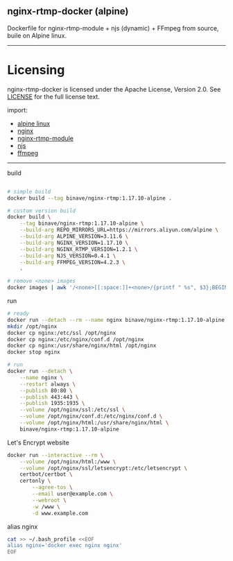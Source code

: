 ## nginx-rtmp-docker (alpine)
Dockerfile for nginx-rtmp-module + njs (dynamic) + FFmpeg from source, buile on Alpine linux.

---------
# Licensing
nginx-rtmp-docker is licensed under the Apache License, Version 2.0. See
[LICENSE](https://github.com/binave/nginx-rtmp/blob/master/LICENSE) for the full
license text.

import:
* [alpine linux](https://alpinelinux.org/)
* [nginx](http://nginx.org)
* [nginx-rtmp-module](https://github.com/arut/nginx-rtmp-module)
* [njs](https://github.com/nginx/njs)
* [ffmpeg](https://www.ffmpeg.org)

---------

build

```sh

# simple build
docker build --tag binave/nginx-rtmp:1.17.10-alpine .

# custom version build
docker build \
    --tag binave/nginx-rtmp:1.17.10-alpine \
    --build-arg REPO_MIRRORS_URL=https://mirrors.aliyun.com/alpine \
    --build-arg ALPINE_VERSION=3.11.6 \
    --build-arg NGINX_VERSION=1.17.10 \
    --build-arg NGINX_RTMP_VERSION=1.2.1 \
    --build-arg NJS_VERSION=0.4.1 \
    --build-arg FFMPEG_VERSION=4.2.3 \
    .

# remove <none> images
docker images | awk '/<none>[[:space:]]+<none>/{printf " %s", $3};BEGIN{printf "docker rmi"}' | $SHELL

```

run

```sh
# ready
docker run --detach --rm --name nginx binave/nginx-rtmp:1.17.10-alpine tail -f /dev/null
mkdir /opt/nginx
docker cp nginx:/etc/ssl /opt/nginx
docker cp nginx:/etc/nginx/conf.d /opt/nginx
docker cp nginx:/usr/share/nginx/html /opt/nginx
docker stop nginx

# run
docker run --detach \
    --name nginx \
    --restart always \
    --publish 80:80 \
    --publish 443:443 \
    --publish 1935:1935 \
    --volume /opt/nginx/ssl:/etc/ssl \
    --volume /opt/nginx/conf.d:/etc/nginx/conf.d \
    --volume /opt/nginx/html:/usr/share/nginx/html \
    binave/nginx-rtmp:1.17.10-alpine

```

Let's Encrypt website
```sh
docker run --interactive --rm \
    --volume /opt/nginx/html:/www \
    --volume /opt/nginx/ssl/letsencrypt:/etc/letsencrypt \
    certbot/certbot \
    certonly \
        --agree-tos \
        --email user@example.com \
        --webroot \
        -w /www \
        -d www.example.com

```


alias nginx

```sh
cat >> ~/.bash_profile <<EOF
alias nginx='docker exec nginx nginx'
EOF

```